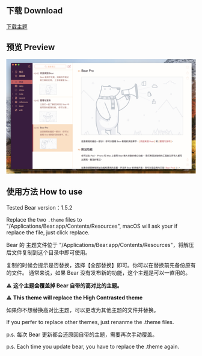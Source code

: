 ## 下载 Download

[下载主题](https://github.com/jay1803/bear-theme-sunset/archive/1.0.0.zip)

## 预览 Preview

![bear](https://github.com/jay1803/bear-theme-sunset/blob/master/bear-theme.png?raw=true)

## 使用方法 How to use

Tested Bear version：1.5.2

Replace the two `.theme` files to "/Applications/Bear.app/Contents/Resources", macOS will ask your if replace the file, just click replace.

Bear 的 主题文件位于 "/Applications/Bear.app/Contents/Resources"，将解压后文件复制到这个目录中即可使用。

复制的时候会提示是否替换，选择【全部替换】即可。你可以在替换前先备份原有的文件。
通常来说，如果 Bear 没有发布新的功能，这个主题是可以一直用的。

⚠️ **这个主题会覆盖掉 Bear 自带的高对比的主题。**

⚠️ **This theme will replace the High Contrasted theme**

如果你不想替换高对比主题，可以更改为其他主题的文件并替换。

If you perfer to replace other themes, just renanme the .theme files.

p.s. 每次 Bear 更新都会还原回自带的主题，需要再次手动覆盖。

p.s. Each time you update bear, you have to replace the .theme again.
